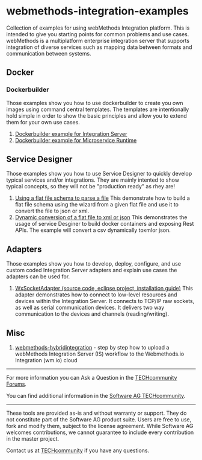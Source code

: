 # webmethods-integration-examples
Collection of examples for using webMethods Integration platform. This is intended to give you starting points for common problems and use cases. webMethods is a multiplatform enterprise integration server that supports integration of diverse services such as mapping data between formats and communication between systems.

## Docker

### Dockerbuilder

Those examples show you how to use dockerbuilder to create you own images using command central templates. The templates are intentionally hold simple in order to show the basic principles and allow you to extend them for your own use cases.

1. [Dockerbuilder example for Integration Server](https://github.com/SoftwareAG/webmethods-integration-examples/tree/master/dockerbuilder-integrationserver)
2. [Dockerbuilder example for Microservice Runtime](https://github.com/SoftwareAG/webmethods-integration-examples/tree/master/dockerbuilder-microserviceruntime)

## Service Designer

Those examples show you how to use Service Designer to quickly develop typical services and/or integrations. They are mainly intented to show typical concepts, so they will not be "production ready" as rhey are!

1. [Using a flat file schema to parse a file](https://github.com/SoftwareAG/webmethods-integration-examples/tree/master/servicedesigner-flatfileschemasimple)
This demonstrate how to build a flat file schema using the wizard from a given flat file and use it to convert the file to json or xml.
2. [Dynamic conversion of a flat file to xml or json](https://github.com/SoftwareAG/webmethods-integration-examples/tree/master/servicedesigner-csvconverter)
This demonstrates the usage of service Desginer to build docker containers and exposing Rest APIs. The example will convert a csv dynamically toxmlor json.


## Adapters

Those examples show you how to develop, deploy, configure, and use custom coded Integration Server adapters and explain use cases the adapters can be used for.

1. [WxSocketAdapter (source code, eclipse project, installation guide)](https://github.com/SoftwareAG/webmethods-integration-examples/tree/master/integrationserver-wxsocketadapter)
This adapter demonstrates how to connect to low-level resources and devices within the Integration Server. It connects to TCP/IP raw sockets, as well as serial communication devices. It delivers two way communication to the devices and channels (reading/writing).

## Misc

1. [webmethods-hybridintegration](https://github.com/SoftwareAG/webmethodsio-hybridintegration) - step by step how to upload a webMethods Integration Server (IS) workflow to the Webmethods.io Integration (wm.io) cloud
______________________
For more information you can Ask a Question in the [TECHcommunity Forums](http://techcommunity.softwareag.com/home/-/product/name/command-central).

You can find additional information in the [Software AG TECHcommunity](http://tech.forums.softwareag.com/techjforum/forums/list.page?product=command-central).
______________________
These tools are provided as-is and without warranty or support. They do not constitute part of the Software AG product suite. Users are free to use, fork and modify them, subject to the license agreement. While Software AG welcomes contributions, we cannot guarantee to include every contribution in the master project.

Contact us at [TECHcommunity](mailto:technologycommunity@softwareag.com?subject=Github/SoftwareAG) if you have any questions.
